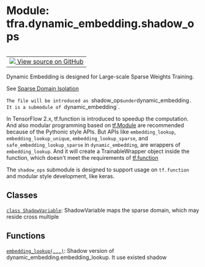 <div itemscope itemtype="http://developers.google.com/ReferenceObject">
<meta itemprop="name" content="tfra.dynamic_embedding.shadow_ops" />
<meta itemprop="path" content="Stable" />
</div>

# Module: tfra.dynamic_embedding.shadow_ops


<table class="tfo-notebook-buttons tfo-api" align="left">

<td>
  <a target="_blank" href="https://github.com/tensorflow/recommenders-addons/tree/master/tensorflow_recommenders_addons/dynamic_embedding/python/ops/shadow_embedding_ops.py">
    <img src="https://www.tensorflow.org/images/GitHub-Mark-32px.png" />
    View source on GitHub
  </a>
</td></table>



Dynamic Embedding is designed for Large-scale Sparse Weights Training.

See [Sparse Domain Isolation](https://github.com/tensorflow/community/pull/237)

`The file will be introduced as `shadow_ops` under `dynamic_embedding`.
It is a submodule of `dynamic_embedding`.

In TensorFlow 2.x, tf.function is introduced to speedup the computation.
And also modular programming based on [tf.Module](https://www.tensorflow.org/guide/intro_to_modules)
are recommended because of the Pythonic style APIs. But APIs like
`embedding_lookup`, `embedding_lookup_unique`, `embedding_lookup_sparse`, and
`safe_embedding_lookup_sparse` in `dynamic_embedding`, are wrappers of
`embedding_lookup`. And it will create a TrainableWrapper object inside
the function, which doesn't meet the requirements of
[tf.function](https://www.tensorflow.org/guide/function)

The `shadow_ops` submodule is designed to support usage on `tf.function`
and modular style development, like keras.

## Classes

[`class ShadowVariable`](../../tfra/dynamic_embedding/shadow_ops/ShadowVariable.md): ShadowVariable maps the sparse domain, which may reside cross multiple

## Functions

[`embedding_lookup(...)`](../../tfra/dynamic_embedding/shadow_ops/embedding_lookup.md): Shadow version of dynamic_embedding.embedding_lookup. It use existed shadow

